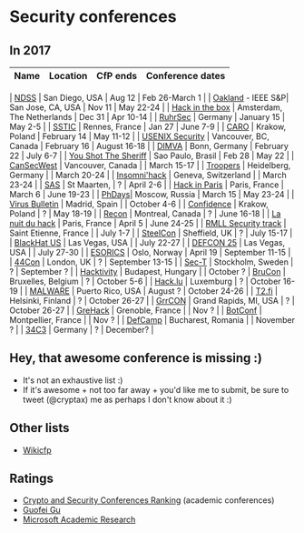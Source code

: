 # Security conferences 

## In 2017

| Name           | Location	| CfP ends |  Conference dates |
| --- | --- | --- | --- |

| [NDSS](http://www.internetsociety.org/events/ndss-symposium/ndss-symposium-2017/ndss-2017-programme/ndss-2017-call-papers) | San Diego, USA | Aug 12 | Feb 26-March 1 |
| [Oakland](http://www.ieee-security.org/TC/SP2017/index.html) - IEEE S&P| San Jose, CA, USA | Nov 11 | May 22-24 |
| [Hack in the box](http://conference.hitb.org/) | Amsterdam, The Netherlands | Dec 31 | Apr 10-14 |
| [RuhrSec](https://www.ruhrsec.de/2017/) | Germany | January 15 | May 2-5 |
| [SSTIC](https://www.sstic.org) | Rennes, France | Jan 27 | June 7-9 |
| [CARO](http://2017.caro.org/) | Krakow, Poland | February 14  | May 11-12 |
| [USENIX Security](https://www.usenix.org/conference/usenixsecurity17) | Vancouver, BC, Canada | February 16 | August 16-18 | 
| [DIMVA](http://dimva2016.mondragon.edu/en) | Bonn, Germany | February 22 | July 6-7 |
| [You Shot The Sheriff](http://www.ysts.org/) | Sao Paulo, Brasil | Feb 28 | May 22 | 
| [CanSecWest](https://cansecwest.com/) | Vancouver, Canada | | March 15-17 |
| [Troopers](https://www.troopers.de/) | Heidelberg, Germany | | March 20-24 |
| [Insomni'hack](https://insomnihack.ch/) | Geneva, Switzerland | | March 23-24 |
| [SAS](https://sas.kaspersky.com/) | St Maarten, | ? | April 2-6 |
| [Hack in Paris](https://hackinparis.com/) | Paris, France | March 6 | June 19-23 |
| [PhDays](http://www.phdays.com/)| Moscow, Russia | March 15 | May 23-24 |
| [Virus Bulletin](https://www.virusbtn.com/conference/vb2017) | Madrid, Spain |  | October 4-6 |
| [Confidence](http://confidence.org.pl/en/) | Krakow, Poland | ? | May 18-19 |
| [Recon](http://recon.cx/) | Montreal, Canada | ? | June 16-18 |
| [La nuit du hack](https://www.nuitduhack.com/en/) | Paris, France | April 5 | June 24-25 |
| [RMLL Security track](https://2017.rmll.info/) | Saint Etienne, France |  | July 1-7 |
| [SteelCon](https://www.steelcon.info/) | Sheffield, UK | ? | July 15-17 |
| [BlackHat US](http://www.blackhat.com/) | Las Vegas, USA |  | July 22-27 |
| [DEFCON 25](https://www.defcon.org/) | Las Vegas, USA |  | July 27-30 |
| [ESORICS](https://www.ntnu.edu/esorics2017) | Oslo, Norway | April 19 | September 11-15 |
| [44Con](https://44con.com/) | London, UK | ? | September 13-15 |
| [Sec-T](http://www.sec-t.org/) | Stockholm, Sweden | ? | September ? |
| [Hacktivity](http://hacktivity.com) | Budapest, Hungary | | October ? |
 [BruCon](http://2016.brucon.org/) | Bruxelles, Belgium | ? | October 5-6 |
| [Hack.lu](http://2017.hack.lu/) | Luxemburg |  ? | October 16-19 |
| [MALWARE](http://isiom.wssrl.org/) | Puerto Rico, USA | August ? | October 24-26 |
| [T2.fi](http://t2.fi/conference/) | Helsinki, Finland | ? | October 26-27 |
| [GrrCON](http://grrcon.com/) | Grand Rapids, MI, USA | ? | October 26-27 |
| [GreHack](http://www.grehack.fr/) | Grenoble, France |  | Nov ? |
| [BotConf](https://www.botconf.eu/) | Montpellier, France | | Nov ? |
| [DefCamp](http://def.camp/) | Bucharest, Romania | | November ? |
| [34C3](https://www.ccc.de/en/) | Germany |  ? | December? |


## Hey, that awesome conference is missing :)

- It's not an exhaustive list :)
- If it's awesome + not too far away + you'd like me to submit, be sure to tweet (@cryptax) me as perhaps I don't know about it :)

## Other lists

- [Wikicfp](http://wikicfp.com)

## Ratings

- [Crypto and Security Conferences Ranking](http://icsd.i2r.a-star.edu.sg/staff/jianying/conference-ranking.html) (academic conferences)
- [Guofei Gu](http://faculty.cs.tamu.edu/guofei/sec_conf_stat.htm) 
- [Microsoft Academic Research](http://academic.research.microsoft.com/RankList?entitytype=3&topdomainid=2&subdomainid=2)
